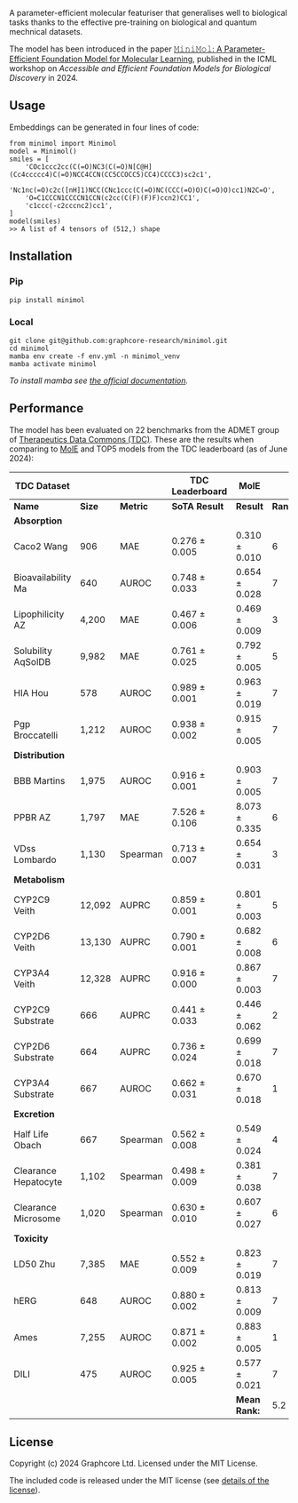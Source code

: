 A parameter-efficient molecular featuriser that generalises well to biological tasks thanks to the effective pre-training on biological and quantum mechnical datasets.

The model has been introduced in the paper [𝙼𝚒𝚗𝚒𝙼𝚘𝚕: A Parameter-Efficient Foundation Model for Molecular Learning](https://arxiv.org/abs/2404.14986), published in the ICML workshop on *Accessible and Efficient Foundation Models for Biological Discovery* in 2024.

## Usage

Embeddings can be generated in four lines of code:

```
from minimol import Minimol
model = Minimol()
smiles = [
    'COc1ccc2cc(C(=O)NC3(C(=O)N[C@H](Cc4ccccc4)C(=O)NCC4CCN(CC5CCOCC5)CC4)CCCC3)sc2c1',
    'Nc1nc(=O)c2c([nH]1)NCC(CNc1ccc(C(=O)NC(CCC(=O)O)C(=O)O)cc1)N2C=O',
    'O=C1CCCN1CCCCN1CCN(c2cc(C(F)(F)F)ccn2)CC1',
    'c1ccc(-c2cccnc2)cc1',
]
model(smiles)
>> A list of 4 tensors of (512,) shape
```

## Installation

### Pip
```
pip install minimol
```

### Local
``` 
git clone git@github.com:graphcore-research/minimol.git 
cd minimol
mamba env create -f env.yml -n minimol_venv
mamba activate minimol
```
*To install mamba see [the official documentation](https://mamba.readthedocs.io/en/latest/installation/mamba-installation.html).*

## Performance

The model has been evaluated on 22 benchmarks from the ADMET group of [Therapeutics Data Commons (TDC)](https://tdcommons.ai). These are the results when comparing to [MolE](https://arxiv.org/abs/2211.02657) and TOP5 models from the TDC leaderboard (as of June 2024):

| TDC Dataset          |          |            | TDC Leaderboard | MolE           |          | MiniMol (GINE)|          |
|----------------------|----------|------------|-----------------|----------------|----------|---------------|----------|
| **Name**             | **Size** | **Metric** | **SoTA Result** | **Result**     | **Rank** | **Result**    | **Rank** |
| **Absorption**       |          |            |                 |                |          |               |          |
| Caco2 Wang           | 906      | MAE        | 0.276 ± 0.005   | 0.310 ± 0.010  | 6        | 0.324 ± 0.012 | 7        |
| Bioavailability Ma   | 640      | AUROC      | 0.748 ± 0.033   | 0.654 ± 0.028  | 7        | 0.699 ± 0.008 | 6        |
| Lipophilicity AZ     | 4,200    | MAE        | 0.467 ± 0.006   | 0.469 ± 0.009  | 3        | 0.455 ± 0.001 | 1        |
| Solubility AqSolDB   | 9,982    | MAE        | 0.761 ± 0.025   | 0.792 ± 0.005  | 5        | 0.750 ± 0.012 | 1        |
| HIA Hou              | 578      | AUROC      | 0.989 ± 0.001   | 0.963 ± 0.019  | 7        | 0.994 ± 0.003 | 1        |
| Pgp Broccatelli      | 1,212    | AUROC      | 0.938 ± 0.002   | 0.915 ± 0.005  | 7        | 0.994 ± 0.002 | 1        |
| **Distribution**     |          |            |                 |                |          |               |          |
| BBB Martins          | 1,975    | AUROC      | 0.916 ± 0.001   | 0.903 ± 0.005  | 7        | 0.923 ± 0.002 | 1        |
| PPBR AZ              | 1,797    | MAE        | 7.526 ± 0.106   | 8.073 ± 0.335  | 6        | 7.807 ± 0.188 | 4        |
| VDss Lombardo        | 1,130    | Spearman   | 0.713 ± 0.007   | 0.654 ± 0.031  | 3        | 0.570 ± 0.015 | 7        |
| **Metabolism**       |          |            |                 |                |          |               |          |
| CYP2C9 Veith         | 12,092   | AUPRC      | 0.859 ± 0.001   | 0.801 ± 0.003  | 5        | 0.819 ± 0.001 | 4        |
| CYP2D6 Veith         | 13,130   | AUPRC      | 0.790 ± 0.001   | 0.682 ± 0.008  | 6        | 0.718 ± 0.003 | 5        |
| CYP3A4 Veith         | 12,328   | AUPRC      | 0.916 ± 0.000   | 0.867 ± 0.003  | 7        | 0.878 ± 0.001 | 5        |
| CYP2C9 Substrate     | 666      | AUPRC      | 0.441 ± 0.033   | 0.446 ± 0.062  | 2        | 0.481 ± 0.013 | 1        |
| CYP2D6 Substrate     | 664      | AUPRC      | 0.736 ± 0.024   | 0.699 ± 0.018  | 7        | 0.726 ± 0.006 | 2        |
| CYP3A4 Substrate     | 667      | AUROC      | 0.662 ± 0.031   | 0.670 ± 0.018  | 1        | 0.644 ± 0.006 | 6        |
| **Excretion**        |          |            |                 |                |          |               |          |
| Half Life Obach      | 667      | Spearman   | 0.562 ± 0.008   | 0.549 ± 0.024  | 4        | 0.493 ± 0.002 | 7        |
| Clearance Hepatocyte | 1,102    | Spearman   | 0.498 ± 0.009   | 0.381 ± 0.038  | 7        | 0.448 ± 0.006 | 4        |
| Clearance Microsome  | 1,020    | Spearman   | 0.630 ± 0.010   | 0.607 ± 0.027  | 6        | 0.652 ± 0.007 | 1        |
| **Toxicity**         |          |            |                 |                |          |               |          |
| LD50 Zhu             | 7,385    | MAE        | 0.552 ± 0.009   | 0.823 ± 0.019  | 7        | 0.588 ± 0.010 | 3        |
| hERG                 | 648      | AUROC      | 0.880 ± 0.002   | 0.813 ± 0.009  | 7        | 0.849 ± 0.007 | 6        |
| Ames                 | 7,255    | AUROC      | 0.871 ± 0.002   | 0.883 ± 0.005  | 1        | 0.856 ± 0.001 | 5        |
| DILI                 | 475      | AUROC      | 0.925 ± 0.005   | 0.577 ± 0.021  | 7        | 0.944 ± 0.007 | 1        |
|                      |          |            |                 | **Mean Rank:** | 5.2      |               | 3.4      |

## License

Copyright (c) 2024 Graphcore Ltd. Licensed under the MIT License.

The included code is released under the MIT license (see [details of the license](LICENSE)).
